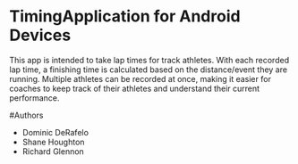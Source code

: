 # TimingApplication for Android Devices
This app is intended to take lap times for track athletes. With each recorded lap time, a finishing time is calculated based on the distance/event they are running. Multiple athletes can be recorded at once, making it easier for coaches to keep track of their athletes and understand their current performance.

#Authors
* Dominic DeRafelo
* Shane Houghton
* Richard Glennon
